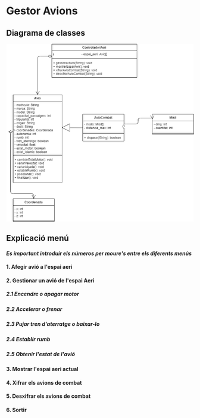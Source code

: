 ﻿# **Gestor Avions**
 
 
##  **Diagrama de classes**
  
![alt text](https://github.com/Alverd04/gestorAvions/blob/main/app_diagram.png)



##  **Explicació menú**
#### *Es important introduir els números per moure's entre els diferents menús*
#### 1. Afegir avió a l'espai aeri
#### 2. Gestionar un avió de l'espai Aeri
#####  2.1 Encendre o apagar motor 
#####  2.2 Accelerar o frenar 
#####  2.3 Pujar tren d'aterratge o baixar-lo
#####  2.4 Establir rumb
#####  2.5 Obtenir l'estat de l'avió
#### 3. Mostrar l'espai aeri actual
#### 4. Xifrar els avions de combat
#### 5. Desxifrar els avions de combat
#### 6. Sortir
